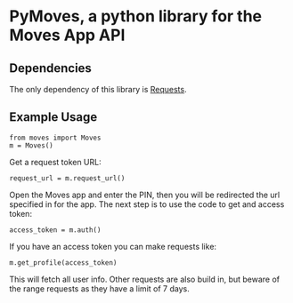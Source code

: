 # PyMoves, a python library for the Moves App API

## Dependencies

The only dependency of this library is [Requests](http://docs.python-requests.org/en/latest/).

## Example Usage

	from moves import Moves
	m = Moves()

Get a request token URL:

	request_url = m.request_url()

Open the Moves app and enter the PIN, then you will be redirected the url specified in for the app. The next step is to use the code to get and access token:

	access_token = m.auth()

If you have an access token you can make requests like:

	m.get_profile(access_token)

This will fetch all user info. Other requests are also build in, but beware of the range requests as they have a limit of 7 days.
